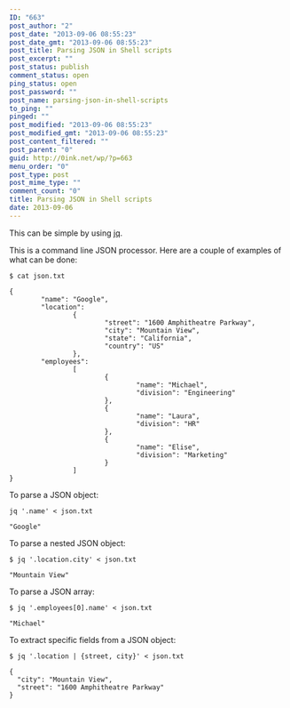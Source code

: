 ```yaml
---
ID: "663"
post_author: "2"
post_date: "2013-09-06 08:55:23"
post_date_gmt: "2013-09-06 08:55:23"
post_title: Parsing JSON in Shell scripts
post_excerpt: ""
post_status: publish
comment_status: open
ping_status: open
post_password: ""
post_name: parsing-json-in-shell-scripts
to_ping: ""
pinged: ""
post_modified: "2013-09-06 08:55:23"
post_modified_gmt: "2013-09-06 08:55:23"
post_content_filtered: ""
post_parent: "0"
guid: http://0ink.net/wp/?p=663
menu_order: "0"
post_type: post
post_mime_type: ""
comment_count: "0"
title: Parsing JSON in Shell scripts
date: 2013-09-06
---
```


This can be simple by using <a href="http://stedolan.github.io/jq/">jq</a>.

This is a command line JSON processor.  Here are a couple of examples of what can be done:

<pre><code>$ cat json.txt

{
        "name": "Google",
        "location":
                {
                        "street": "1600 Amphitheatre Parkway",
                        "city": "Mountain View",
                        "state": "California",
                        "country": "US"
                },
        "employees":
                [
                        {
                                "name": "Michael",
                                "division": "Engineering"
                        },
                        {
                                "name": "Laura",
                                "division": "HR"
                        },
                        {
                                "name": "Elise",
                                "division": "Marketing"
                        }
                ]
}
</code></pre>

To parse a JSON object:

<pre><code>jq '.name' &lt; json.txt

"Google"
</code></pre>

To parse a nested JSON object:

<pre><code>$ jq '.location.city' &lt; json.txt

"Mountain View"
</code></pre>

To parse a JSON array:

<pre><code>$ jq '.employees[0].name' &lt; json.txt

"Michael"
</code></pre>

To extract specific fields from a JSON object:

<pre><code>$ jq '.location | {street, city}' &lt; json.txt

{
  "city": "Mountain View",
  "street": "1600 Amphitheatre Parkway"
}
</code></pre>

